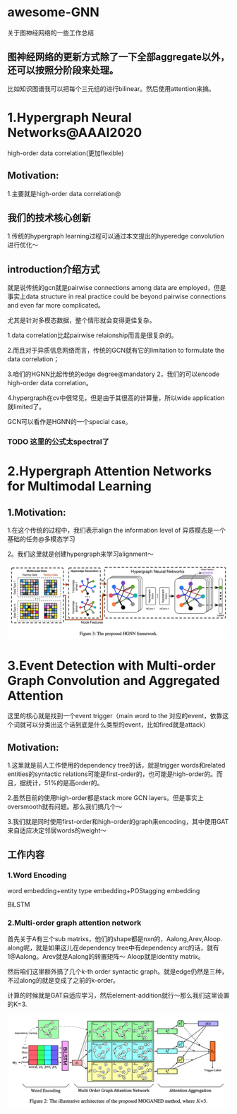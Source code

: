 # awesome-GNN
关于图神经网络的一些工作总结

## 图神经网络的更新方式除了一下全部aggregate以外，还可以按照分阶段来处理。
比如知识图谱我可以把每个三元组的进行bilinear。然后使用attention来搞。

# 1.Hypergraph Neural Networks@AAAI2020
high-order data correlation(更加flexible)
## Motivation:
1.主要就是high-order data correlation@

## 我们的技术核心创新
1.传统的hypergraph learning过程可以通过本文提出的hyperedge convolution进行优化～

## introduction介绍方式
就是说传统的gcn就是pairwise connections among data are employed，但是事实上data structure in real practice could be beyond pairwise connections and even far more complicated。

尤其是针对多模态数据，整个情形就会变得更佳复杂。

1.data correlation比起pairwise relaionship而言是很复杂的。

2.而且对于异质信息网络而言，传统的GCN就有它的limitation to formulate the data correlation；

3.咱们的HGNN比起传统的edge degree@mandatory 2，我们的可以encode high-order data correlation。

4.hypergraph在cv中很常见，但是由于其很高的计算量，所以wide application就limited了。

GCN可以看作是HGNN的一个special case。


### TODO 这里的公式太spectral了

# 2.Hypergraph Attention Networks for Multimodal Learning
## 1.Motivation:
1.在这个传统的过程中，我们表示align the information level of 异质模态是一个基础的任务@多模态学习

2。我们这里就是创建hypergraph来学习alignment～

![](HGNN.png)

# 3.Event Detection with Multi-order Graph Convolution and Aggregated Attention
这里的核心就是找到一个event trigger（main word to the 对应的event，依靠这个词就可以分类出这个话到底是什么类型的event，比如fired就是attack）
## Motivation:
1.这里就是前人工作使用的dependency tree的话，就是trigger words和related entities的syntactic relations可能是first-order的，也可能是high-order的。而且，据统计，51%的是高order的。

2.虽然目前的使用high-order都是stack more GCN layers。但是事实上oversmooth就有问题。那么我们搞几个～

3.我们就是同时使用first-order和high-order的graph来encoding，其中使用GAT来自适应决定邻居words的weight～

## 工作内容
### 1.Word Encoding
word embedding+entity type embedding+POStagging embedding

BiLSTM
### 2.Multi-order graph attention network
首先关于A有三个sub matrixs，他们的shape都是nxn的，Aalong,Arev,Aloop. along呢，就是如果这儿在dependency tree中有dependency arc的话，就有1@Aalong。Arev就是Aalong的转置矩阵～
Aloop就是identity matrix。

然后咱们这里额外搞了几个k-th order syntactic graph。就是edge仍然是三种，不过along的就是变成了之前的k-order。


计算的时候就是GAT自适应学习，然后element-addition就行～那么我们这里设置的K=3.

![](Multiorder.png)
